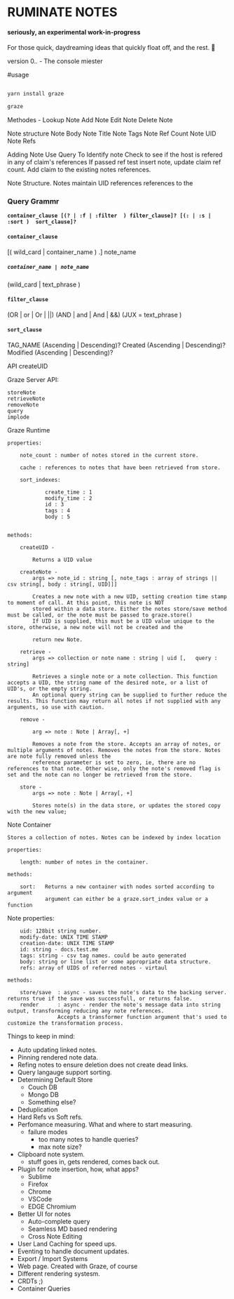# RUMINATE NOTES

#### seriously, an experimental work-in-progress

For those quick, daydreaming ideas that quickly float off, and the rest. 📓


version 0.*.* - The console miester

#usage
```bash

yarn install graze

graze 

```

Methodes - 
	Lookup Note
	Add Note
	Edit Note
	Delete Note

Note structure
	Note Body
	Note Title
	Note Tags
	Note Ref Count
	Note UID
	Note Refs

Adding Note
	Use Query To Identify note 
	Check to see if the host is refered in any of claim's references
	If passed ref test insert note, update claim ref count. Add claim to the existing notes references.


Note Structure. Notes maintain UID references references to the 


### Query Grammr

**`container_clause [(? | :f | :filter  ) filter_clause]? [(: | :s | :sort )  sort_clause]?`**

#### ```container_clause```
[( wild_card | container_name ) \.] note_name

##### ```container_name | note_name```
(wild_card | text_phrase )

#### ```filter_clause```
(OR | or | Or | ||)
(AND | and | And | &&)
(JUX = text_phrase )

#### ```sort_clause```
TAG_NAME (Ascending | Descending)?
Created (Ascending | Descending)?
Modified (Ascending | Descending)?

API 
createUID

Graze Server API:

	storeNote
	retrieveNote
	removeNote
	query
	implode


Graze Runtime

	properties:

		note_count : number of notes stored in the current store. 

		cache : references to notes that have been retrieved from store. 

		sort_indexes: 

				create_time : 1
				modify_time : 2
				id : 3
				tags : 4
				body : 5


	methods:

		createUID - 

			Returns a UID value

		createNote -
			args => note_id : string [, note_tags : array of strings || csv string[, body : string[, UID]]]

			Creates a new note with a new UID, setting creation time stamp to moment of call. At this point, this note is NOT 
			stored within a data store. Either the notes store/save method must be called, or the note must be passed to graze.store()
			If UID is supplied, this must be a UID value unique to the store, otherwise, a new note will not be created and the 

			return new Note.

		retrieve - 
			args => collection or note name : string | uid [,   query : string]

			Retrieves a single note or a note collection. This function accepts a UID, the string name of the desired note, or a list of UID's, or the empty string.
			An optional query string can be supplied to further reduce the results. This function may return all notes if not supplied with any arguments, so use with caution. 

		remove -

			arg => note : Note | Array[, +]

			Removes a note from the store. Accepts an array of notes, or multiple arguments of notes. Removes the notes from the store. Notes are note fully removed unless the 
			reference parameter is set to zero, ie, there are no references to that note. Other wise, only the note's removed flag is set and the note can no longer be retrieved from the store. 

		store - 
			args => note : Note | Array[, +]

			Stores note(s) in the data store, or updates the stored copy with the new value;

Note Container

	Stores a collection of notes. Notes can be indexed by index location

	properties:

		length: number of notes in the container. 

	methods:

		sort:	Returns a new container with nodes sorted according to argument
				argument can either be a graze.sort_index value or a function


Note
	properties:
		
		uid: 128bit string number.  
		modify-date: UNIX TIME STAMP
		creation-date: UNIX TIME STAMP
		id: string - docs.test.me
		tags: string - csv tag names. could be auto generated
		body: string or line list or some appropriate data structure. 
		refs: array of UIDS of referred notes - virtaul 

	methods:

	 	store/save 	: async - saves the note's data to the backing server. returns true if the save was successfull, or returns false. 
	 	render 		: async - render the note's message data into string output, transforming reducing any note references. 
 					Accepts a transformer function argument that's used to customize the transformation process. 

Things to keep in mind:
- Auto updating linked notes.
- Pinning rendered note data.
- Refing notes to ensure deletion does not create dead links.
- Query langauge support sorting. 
- Determining Default Store 
	- Couch DB
	- Mongo DB
	- Something else?
- Deduplication
- Hard Refs vs Soft refs. 
- Perfomance measuring. What and where to start measuring. 
	- failure modes
		- too many notes to handle queries?
		- max note size?
- Clipboard note system. 
	- stuff goes in, gets rendered, comes back out.
- Plugin for note insertion, how, what apps?
 	- Sublime
 	- Firefox
 	- Chrome
 	- VSCode
 	- EDGE Chromium
- Better UI for notes
	- Auto-complete query
	- Seamless MD based rendering
	- Cross Note Editing
- User Land Caching for speed ups.
- Eventing to handle document updates.
- Export / Import Systems
- Web page. Created with Graze, of course
- Different rendering systesm. 
- CRDTs ;)
- Container Queries
